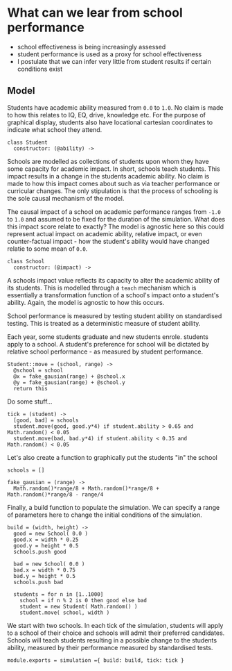 # What can we lear from school performance

- school effectiveness is being increasingly assessed
- student performance is used as a proxy for school effectiveness
- I postulate that we can infer very little from student results if certain conditions exist

## Model


Students have academic ability measured from `0.0` to `1.0`.  No claim is made to how this relates to IQ, EQ, drive, knowledge etc.  For the purpose of graphical display, students also have locational cartesian coordinates to indicate what school they attend.


    class Student
      constructor: (@ability) ->


Schools are modelled as collections of students upon whom they have some capacity for academic impact.  In short, schools teach students.  This impact results in a change in the students academic ability.  No claim is made to how this impact comes about such as via teacher performance or curricular changes.  The only stipulation is that the process of schooling is the sole causal mechanism of the model.  

The causal impact of a school on academic performance ranges from `-1.0`  to `1.0` and assumed to be fixed for the duration of the simulation.  What does this impact score relate to exactly? The model is agnostic here so this could represent actual impact on academic ability, relative impact, or even counter-factual impact - how the student's ability would have changed relatie to some mean of `0.0`.  


    class School
      constructor: (@impact) ->


A schools impact value reflects its capacity to alter the academic ability of its students.  This is modelled through a `teach` mechanism which is essentially a transformation function of a school's impact onto a student's ability.  Again, the model is agnostic to how this occurs.


<!--     School::teach = (student) ->
      student.learn(impact) -->


School performance is measured by testing student ability on standardised testing.  This is treated as a deterministic measure of student ability.

<!-- 
    School::test = (student) ->
      @performance += student.ability -->


Each year, some students graduate and new students enrole. students apply to a school.  A student's preference for school will be dictated by relative school performance - as measured by student performance.


    Student::move = (school, range) ->
      @school = school
      @x = fake_gausian(range) + @school.x
      @y = fake_gausian(range) + @school.y
      return this


Do some stuff...


    tick = (student) ->
      [good, bad] = schools
      student.move(good, good.y*4) if student.ability > 0.65 and Math.random() < 0.05
      student.move(bad, bad.y*4) if student.ability < 0.35 and Math.random() < 0.05


Let's also create a function to graphically put the students "in" the school

    schools = []

    fake_gausian = (range) ->
      Math.random()*range/8 + Math.random()*range/8 + Math.random()*range/8 - range/4


Finally, a build function to populate the simulation.  We can specify a range of parameters here to change the initial conditions of the simulation.

    
    build = (width, height) ->
      good = new School( 0.0 )
      good.x = width * 0.25
      good.y = height * 0.5
      schools.push good

      bad = new School( 0.0 )
      bad.x = width * 0.75
      bad.y = height * 0.5
      schools.push bad

      students = for n in [1..1000]
        school = if n % 2 is 0 then good else bad
        student = new Student( Math.random() )
        student.move( school, width )


We start with two schools. In each tick of the simulation, students will apply to a school of their choice and schools will admit their preferred candidates. Schools will teach students resulting in a possible change to the students ability, measured by their performance measured by standardised tests.


    module.exports = simulation ={ build: build, tick: tick } 